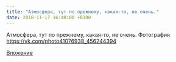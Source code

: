 ```yaml
---
title: "Атмосфера, тут по прежнему, какая-то, не очень."
date: 2018-11-17 16:48:00 +0300
---
```


Атмосфера, тут по прежнему, какая-то, не очень.
Фотография
https://vk.com/photo41076938_456244394

[Вложение](https://vk.com/photo41076938_456244394)
